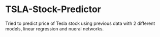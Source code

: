 # TSLA-Stock-Predictor

Tried to predict price of Tesla stock using previous data with 2 different models, linear regression and nueral networks.
